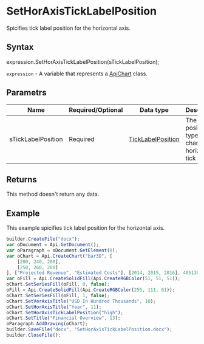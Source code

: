 # SetHorAxisTickLabelPosition

Spicifies tick label position for the horizontal axis.

## Syntax

expression.SetHorAxisTickLabelPosition(sTickLabelPosition);

`expression` - A variable that represents a [ApiChart](../ApiChart.md) class.

## Parametrs

| **Name** | **Required/Optional** | **Data type** | **Description** |
| ------------- | ------------- | ------------- | ------------- |
| sTickLabelPosition | Required | [TickLabelPosition](../../../Enumerations/TickLabelPosition.md) | The position type of the chart horizontal tick labels. |

## Returns

This method doesn't return any data.

## Example

This example spicifies tick label position for the horizontal axis.

```javascript
builder.CreateFile("docx");
var oDocument = Api.GetDocument();
var oParagraph = oDocument.GetElement(0);
var oChart = Api.CreateChart("bar3D", [
	[200, 240, 280],
	[250, 260, 280]
], ["Projected Revenue", "Estimated Costs"], [2014, 2015, 2016], 4051300, 2347595, 24);
var oFill = Api.CreateSolidFill(Api.CreateRGBColor(51, 51, 51));
oChart.SetSeriesFill(oFill, 0, false);
oFill = Api.CreateSolidFill(Api.CreateRGBColor(255, 111, 61));
oChart.SetSeriesFill(oFill, 1, false);
oChart.SetVerAxisTitle("USD In Hundred Thousands", 10);
oChart.SetHorAxisTitle("Year", 11);
oChart.SetHorAxisTickLabelPosition("high");
oChart.SetTitle("Financial Overview", 13);
oParagraph.AddDrawing(oChart);
builder.SaveFile("docx", "SetHorAxisTickLabelPosition.docx");
builder.CloseFile();
```